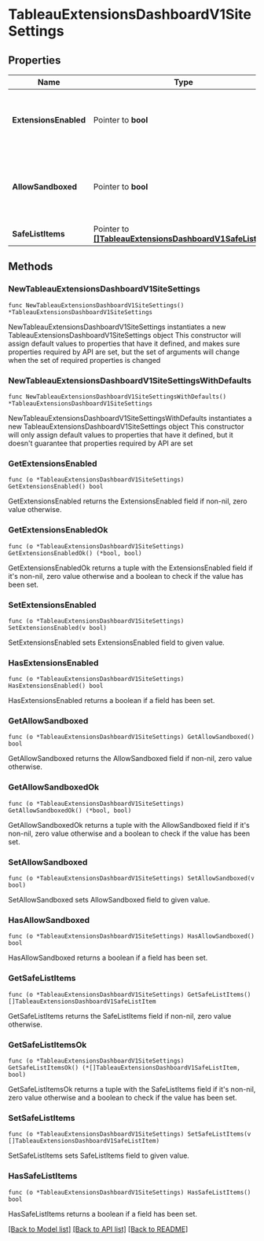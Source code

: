 # TableauExtensionsDashboardV1SiteSettings

## Properties

Name | Type | Description | Notes
------------ | ------------- | ------------- | -------------
**ExtensionsEnabled** | Pointer to **bool** | Specifies whether extensions are allowed to run on the site. | [optional] 
**AllowSandboxed** | Pointer to **bool** | Specifies whether sandboxed extensions are allowed to run on the site. | [optional] 
**SafeListItems** | Pointer to [**[]TableauExtensionsDashboardV1SafeListItem**](TableauExtensionsDashboardV1SafeListItem.md) |  | [optional] 

## Methods

### NewTableauExtensionsDashboardV1SiteSettings

`func NewTableauExtensionsDashboardV1SiteSettings() *TableauExtensionsDashboardV1SiteSettings`

NewTableauExtensionsDashboardV1SiteSettings instantiates a new TableauExtensionsDashboardV1SiteSettings object
This constructor will assign default values to properties that have it defined,
and makes sure properties required by API are set, but the set of arguments
will change when the set of required properties is changed

### NewTableauExtensionsDashboardV1SiteSettingsWithDefaults

`func NewTableauExtensionsDashboardV1SiteSettingsWithDefaults() *TableauExtensionsDashboardV1SiteSettings`

NewTableauExtensionsDashboardV1SiteSettingsWithDefaults instantiates a new TableauExtensionsDashboardV1SiteSettings object
This constructor will only assign default values to properties that have it defined,
but it doesn't guarantee that properties required by API are set

### GetExtensionsEnabled

`func (o *TableauExtensionsDashboardV1SiteSettings) GetExtensionsEnabled() bool`

GetExtensionsEnabled returns the ExtensionsEnabled field if non-nil, zero value otherwise.

### GetExtensionsEnabledOk

`func (o *TableauExtensionsDashboardV1SiteSettings) GetExtensionsEnabledOk() (*bool, bool)`

GetExtensionsEnabledOk returns a tuple with the ExtensionsEnabled field if it's non-nil, zero value otherwise
and a boolean to check if the value has been set.

### SetExtensionsEnabled

`func (o *TableauExtensionsDashboardV1SiteSettings) SetExtensionsEnabled(v bool)`

SetExtensionsEnabled sets ExtensionsEnabled field to given value.

### HasExtensionsEnabled

`func (o *TableauExtensionsDashboardV1SiteSettings) HasExtensionsEnabled() bool`

HasExtensionsEnabled returns a boolean if a field has been set.

### GetAllowSandboxed

`func (o *TableauExtensionsDashboardV1SiteSettings) GetAllowSandboxed() bool`

GetAllowSandboxed returns the AllowSandboxed field if non-nil, zero value otherwise.

### GetAllowSandboxedOk

`func (o *TableauExtensionsDashboardV1SiteSettings) GetAllowSandboxedOk() (*bool, bool)`

GetAllowSandboxedOk returns a tuple with the AllowSandboxed field if it's non-nil, zero value otherwise
and a boolean to check if the value has been set.

### SetAllowSandboxed

`func (o *TableauExtensionsDashboardV1SiteSettings) SetAllowSandboxed(v bool)`

SetAllowSandboxed sets AllowSandboxed field to given value.

### HasAllowSandboxed

`func (o *TableauExtensionsDashboardV1SiteSettings) HasAllowSandboxed() bool`

HasAllowSandboxed returns a boolean if a field has been set.

### GetSafeListItems

`func (o *TableauExtensionsDashboardV1SiteSettings) GetSafeListItems() []TableauExtensionsDashboardV1SafeListItem`

GetSafeListItems returns the SafeListItems field if non-nil, zero value otherwise.

### GetSafeListItemsOk

`func (o *TableauExtensionsDashboardV1SiteSettings) GetSafeListItemsOk() (*[]TableauExtensionsDashboardV1SafeListItem, bool)`

GetSafeListItemsOk returns a tuple with the SafeListItems field if it's non-nil, zero value otherwise
and a boolean to check if the value has been set.

### SetSafeListItems

`func (o *TableauExtensionsDashboardV1SiteSettings) SetSafeListItems(v []TableauExtensionsDashboardV1SafeListItem)`

SetSafeListItems sets SafeListItems field to given value.

### HasSafeListItems

`func (o *TableauExtensionsDashboardV1SiteSettings) HasSafeListItems() bool`

HasSafeListItems returns a boolean if a field has been set.


[[Back to Model list]](../README.md#documentation-for-models) [[Back to API list]](../README.md#documentation-for-api-endpoints) [[Back to README]](../README.md)



